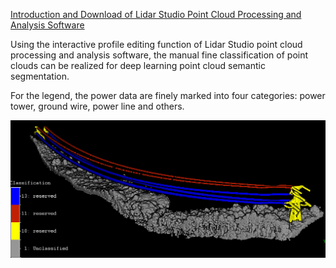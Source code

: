 [Introduction and Download of Lidar Studio Point Cloud Processing and Analysis Software](https://github.com/lidarstudio/Lidar-Studio)

Using the interactive profile editing function of Lidar Studio point cloud processing and analysis software, the manual fine classification of point clouds can be realized for deep learning point cloud semantic segmentation.

For the legend, the power data are finely marked into four categories: power tower, ground wire, power line and others.

![image](label.png)
